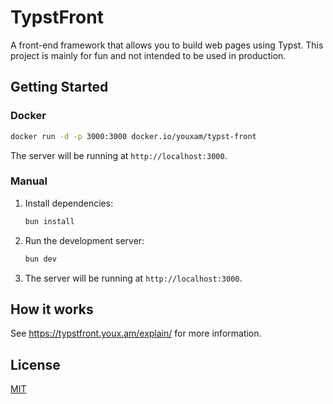# TypstFront

A front-end framework that allows you to build web pages using Typst. This project is mainly for fun and not intended to be used in production.

## Getting Started

### Docker

```bash
docker run -d -p 3000:3000 docker.io/youxam/typst-front
```

The server will be running at `http://localhost:3000`.

### Manual

1. Install dependencies:
   ```bash
   bun install
   ```

2. Run the development server:
   ```bash
   bun dev
   ```

3. The server will be running at `http://localhost:3000`.

## How it works

See https://typstfront.youx.am/explain/ for more information.

## License

[MIT](LICENSE)
